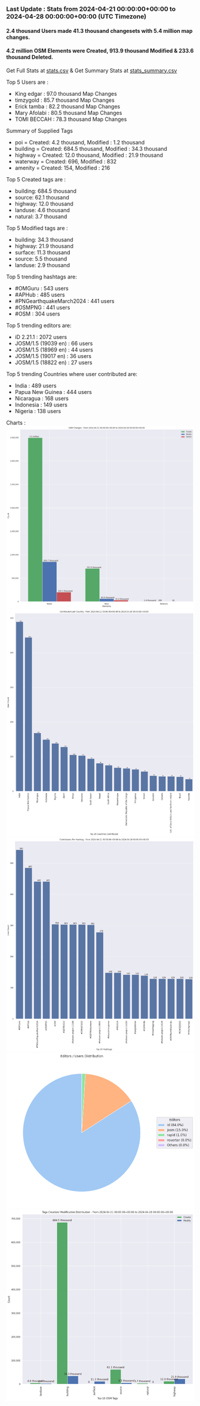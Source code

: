 ### Last Update : Stats from 2024-04-21 00:00:00+00:00 to 2024-04-28 00:00:00+00:00 (UTC Timezone)

#### 2.4 thousand Users made 41.3 thousand changesets with 5.4 million map changes.
#### 4.2 million OSM Elements were Created, 913.9 thousand Modified & 233.6 thousand Deleted.
Get Full Stats at [stats.csv](/stats/hotosm/Weekly/stats.csv)
 & Get Summary Stats at [stats_summary.csv](/stats/hotosm/Weekly/stats_summary.csv)

Top 5 Users are : 
- King edgar : 97.0 thousand Map Changes
- timzygold : 85.7 thousand Map Changes
- Erick tamba : 82.2 thousand Map Changes
- Mary Afolabi : 80.5 thousand Map Changes
- TOMI BECCAH : 78.3 thousand Map Changes

Summary of Supplied Tags
- poi = Created: 4.2 thousand, Modified : 1.2 thousand
- building = Created: 684.5 thousand, Modified : 34.3 thousand
- highway = Created: 12.0 thousand, Modified : 21.9 thousand
- waterway = Created: 696, Modified : 832
- amenity = Created: 154, Modified : 216


Top 5 Created tags are :
- building: 684.5 thousand
- source: 62.1 thousand
- highway: 12.0 thousand
- landuse: 4.6 thousand
- natural: 3.7 thousand


Top 5 Modified tags are :
- building: 34.3 thousand
- highway: 21.9 thousand
- surface: 11.3 thousand
- source: 5.5 thousand
- landuse: 2.9 thousand


Top 5 trending hashtags are:
- #OMGuru : 543 users
- #APHub : 485 users
- #PNGearthquakeMarch2024 : 441 users
- #OSMPNG : 441 users
- #OSM : 304 users


Top 5 trending editors are:
- iD 2.21.1 : 2072 users
- JOSM/1.5 (19039 en) : 66 users
- JOSM/1.5 (18969 en) : 44 users
- JOSM/1.5 (19017 en) : 36 users
- JOSM/1.5 (18822 en) : 27 users


Top 5 trending Countries where user contributed are:
- India : 489 users
- Papua New Guinea : 444 users
- Nicaragua : 168 users
- Indonesia : 149 users
- Nigeria : 138 users


 Charts : 
![Alt text](./stats_osm_changes.png) 
![Alt text](./stats_users_per_country.png) 
![Alt text](./stats_users_per_hashtag.png) 
![Alt text](./stats_editors_pie_chart.png) 
![Alt text](./stats_tags.png) 

